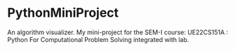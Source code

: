 # PythonMiniProject
An algorithm visualizer. My mini-project for the SEM-I course: UE22CS151A : Python For Computational Problem Solving integrated with lab.
